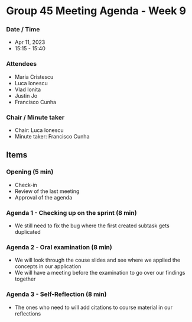 # Group 45 Meeting Agenda - Week 9

### Date / Time
- Apr 11, 2023
- 15:15 - 15:40
### Attendees
- Maria Cristescu
- Luca Ionescu
- Vlad Ionita
- Justin Jo
- Francisco Cunha
### Chair / Minute taker
- Chair: Luca Ionescu
- Minute taker: Francisco Cunha

## Items
### Opening (5 min)
- Check-in
- Review of the last meeting
- Approval of the agenda

### Agenda 1 - Checking up on the sprint (8 min)
- We still need to fix the bug where the first created subtask gets duplicated

### Agenda 2 - Oral examination (8 min)
- We will look through the couse slides and see where we applied the concepts in our application
- We will have a meeting before the examination to go over our findings together

### Agenda 3 - Self-Reflection (8 min)
- The ones who need to will add citations to course material in our reflections
